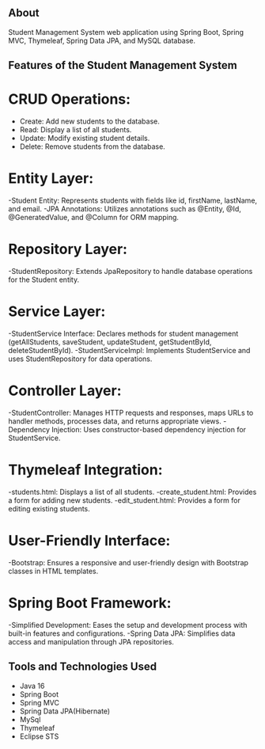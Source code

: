 



## About

Student Management System web application using Spring Boot, Spring MVC, Thymeleaf, Spring Data JPA, and MySQL database.

## Features of the Student Management System

# CRUD Operations:
- Create: Add new students to the database.
- Read: Display a list of all students.
- Update: Modify existing student details.
- Delete: Remove students from the database.
  
# Entity Layer:
-Student Entity: Represents students with fields like id, firstName, lastName, and email.
-JPA Annotations: Utilizes annotations such as @Entity, @Id, @GeneratedValue, and @Column for ORM mapping.

# Repository Layer:
-StudentRepository: Extends JpaRepository to handle database operations for the Student entity.

# Service Layer:
-StudentService Interface: Declares methods for student management (getAllStudents, saveStudent, updateStudent, getStudentById, deleteStudentById).
-StudentServiceImpl: Implements StudentService and uses StudentRepository for data operations.

# Controller Layer:
-StudentController: Manages HTTP requests and responses, maps URLs to handler methods, processes data, and returns appropriate views.
-Dependency Injection: Uses constructor-based dependency injection for StudentService.

# Thymeleaf Integration:
-students.html: Displays a list of all students.
-create_student.html: Provides a form for adding new students.
-edit_student.html: Provides a form for editing existing students.

# User-Friendly Interface:
-Bootstrap: Ensures a responsive and user-friendly design with Bootstrap classes in HTML templates.

# Spring Boot Framework:
-Simplified Development: Eases the setup and development process with built-in features and configurations.
-Spring Data JPA: Simplifies data access and manipulation through JPA repositories.


## Tools and Technologies Used

- Java 16
- Spring Boot
- Spring MVC
- Spring Data JPA(Hibernate)
- MySql
- Thymeleaf
- Eclipse STS

